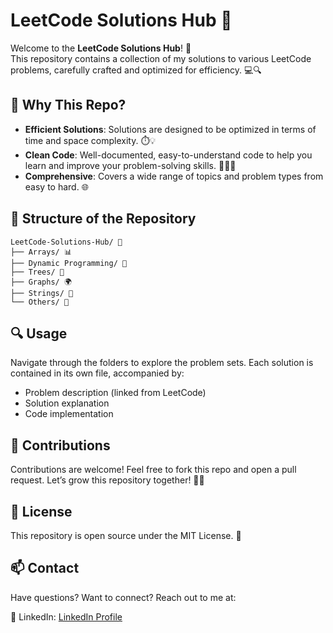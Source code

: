 # LeetCode Solutions Hub 🚀

Welcome to the **LeetCode Solutions Hub**! 🎉  
This repository contains a collection of my solutions to various LeetCode problems, carefully crafted and optimized for efficiency. 💻🔍

## 🚀 Why This Repo?
- **Efficient Solutions**: Solutions are designed to be optimized in terms of time and space complexity. ⏱️💡
- **Clean Code**: Well-documented, easy-to-understand code to help you learn and improve your problem-solving skills. 📝🧑‍💻
- **Comprehensive**: Covers a wide range of topics and problem types from easy to hard. 🌐

## 🔧 Structure of the Repository

```
LeetCode-Solutions-Hub/ 🔐
├── Arrays/ 📊
├── Dynamic Programming/ 💪
├── Trees/ 🌳
├── Graphs/ 🌍
├── Strings/ 📜
└── Others/ 🔎
```

## 🔍 Usage
Navigate through the folders to explore the problem sets. Each solution is contained in its own file, accompanied by:

- Problem description (linked from LeetCode)
- Solution explanation
- Code implementation

## 🌱 Contributions

Contributions are welcome! Feel free to fork this repo and open a pull request. Let’s grow this repository together! 🤝💬

## 📑 License

This repository is open source under the MIT License. 📝

## 📫 Contact

Have questions? Want to connect? Reach out to me at:

🔗 LinkedIn: [LinkedIn Profile](https://www.linkedin.com/in/abdul-haseeb-980075323)
